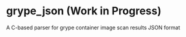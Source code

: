 # grype_json  (Work in Progress)
A C-based parser for grype container image scan results JSON format
